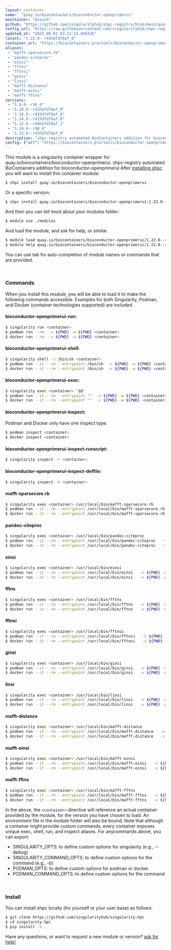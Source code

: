 ```yaml
---
layout: container
name:  "quay.io/biocontainers/bioconductor-openprimerui"
maintainer: "@vsoch"
github: "https://github.com/singularityhub/shpc-registry/blob/main/quay.io/biocontainers/bioconductor-openprimerui/container.yaml"
config_url: "https://raw.githubusercontent.com/singularityhub/shpc-registry/main/quay.io/biocontainers/bioconductor-openprimerui/container.yaml"
updated_at: "2023-08-01 03:22:15.856426"
latest: "1.22.0--r43hdfd78af_0"
container_url: "https://biocontainers.pro/tools/bioconductor-openprimerui"
aliases:
 - "mafft-sparsecore.rb"
 - "pandoc-citeproc"
 - "einsi"
 - "fftns"
 - "fftnsi"
 - "ginsi"
 - "linsi"
 - "mafft-distance"
 - "mafft-einsi"
 - "mafft-fftns"
versions:
 - "1.8.0--r36_0"
 - "1.20.0--r42hdfd78af_0"
 - "1.16.0--r41hdfd78af_0"
 - "1.14.0--r41hdfd78af_0"
 - "1.12.0--r40hdfd78af_1"
 - "1.10.0--r40_0"
 - "1.22.0--r43hdfd78af_0"
description: "shpc-registry automated BioContainers addition for bioconductor-openprimerui"
config: {"url": "https://biocontainers.pro/tools/bioconductor-openprimerui", "maintainer": "@vsoch", "description": "shpc-registry automated BioContainers addition for bioconductor-openprimerui", "latest": {"1.22.0--r43hdfd78af_0": "sha256:0dea833663595432e25e5d9d0173e18722fc37e73b497c0b7360539d5581c9fc"}, "tags": {"1.8.0--r36_0": "sha256:5ec0ba47e4cdedd07e07f99605916a073395a0ba7c9afa21d22d39c439a6d44c", "1.20.0--r42hdfd78af_0": "sha256:a03936a2797f1ce440137809f8b847df8cd628bebe8665ee1edd05288ff93d80", "1.16.0--r41hdfd78af_0": "sha256:1e4a752208e9c831074a58018c9e29123d855c38aa3a15565ac8f94c9d15b0ec", "1.14.0--r41hdfd78af_0": "sha256:5cf7c59dca782875d524135ac5c31fd4690ba34f30f20843e7e90e1faf4d643a", "1.12.0--r40hdfd78af_1": "sha256:5acbaa4c59955d7ae9501d68d5670c58fc0641d8b813f2f6d4504899726f8fd5", "1.10.0--r40_0": "sha256:8bfcbd6a88c0574e2e31d52ad4a867875e1f262784fc92ca74fac7b2940a0cdb", "1.22.0--r43hdfd78af_0": "sha256:0dea833663595432e25e5d9d0173e18722fc37e73b497c0b7360539d5581c9fc"}, "docker": "quay.io/biocontainers/bioconductor-openprimerui", "aliases": {"mafft-sparsecore.rb": "/usr/local/bin/mafft-sparsecore.rb", "pandoc-citeproc": "/usr/local/bin/pandoc-citeproc", "einsi": "/usr/local/bin/einsi", "fftns": "/usr/local/bin/fftns", "fftnsi": "/usr/local/bin/fftnsi", "ginsi": "/usr/local/bin/ginsi", "linsi": "/usr/local/bin/linsi", "mafft-distance": "/usr/local/bin/mafft-distance", "mafft-einsi": "/usr/local/bin/mafft-einsi", "mafft-fftns": "/usr/local/bin/mafft-fftns"}}
---
```


This module is a singularity container wrapper for quay.io/biocontainers/bioconductor-openprimerui.
shpc-registry automated BioContainers addition for bioconductor-openprimerui
After [installing shpc](#install) you will want to install this container module:


```bash
$ shpc install quay.io/biocontainers/bioconductor-openprimerui
```

Or a specific version:

```bash
$ shpc install quay.io/biocontainers/bioconductor-openprimerui:1.22.0--r43hdfd78af_0
```

And then you can tell lmod about your modules folder:

```bash
$ module use ./modules
```

And load the module, and ask for help, or similar.

```bash
$ module load quay.io/biocontainers/bioconductor-openprimerui/1.22.0--r43hdfd78af_0
$ module help quay.io/biocontainers/bioconductor-openprimerui/1.22.0--r43hdfd78af_0
```

You can use tab for auto-completion of module names or commands that are provided.

<br>

### Commands

When you install this module, you will be able to load it to make the following commands accessible.
Examples for both Singularity, Podman, and Docker (container technologies supported) are included.

#### bioconductor-openprimerui-run:

```bash
$ singularity run <container>
$ podman run --rm  -v ${PWD} -w ${PWD} <container>
$ docker run --rm  -v ${PWD} -w ${PWD} <container>
```

#### bioconductor-openprimerui-shell:

```bash
$ singularity shell -s /bin/sh <container>
$ podman run --it --rm --entrypoint /bin/sh  -v ${PWD} -w ${PWD} <container>
$ docker run --it --rm --entrypoint /bin/sh  -v ${PWD} -w ${PWD} <container>
```

#### bioconductor-openprimerui-exec:

```bash
$ singularity exec <container> "$@"
$ podman run --it --rm --entrypoint ""  -v ${PWD} -w ${PWD} <container> "$@"
$ docker run --it --rm --entrypoint ""  -v ${PWD} -w ${PWD} <container> "$@"
```

#### bioconductor-openprimerui-inspect:

Podman and Docker only have one inspect type.

```bash
$ podman inspect <container>
$ docker inspect <container>
```

#### bioconductor-openprimerui-inspect-runscript:

```bash
$ singularity inspect -r <container>
```

#### bioconductor-openprimerui-inspect-deffile:

```bash
$ singularity inspect -d <container>
```


#### mafft-sparsecore.rb

```bash
$ singularity exec <container> /usr/local/bin/mafft-sparsecore.rb
$ podman run --it --rm --entrypoint /usr/local/bin/mafft-sparsecore.rb   -v ${PWD} -w ${PWD} <container> -c " $@"
$ docker run --it --rm --entrypoint /usr/local/bin/mafft-sparsecore.rb   -v ${PWD} -w ${PWD} <container> -c " $@"
```


#### pandoc-citeproc

```bash
$ singularity exec <container> /usr/local/bin/pandoc-citeproc
$ podman run --it --rm --entrypoint /usr/local/bin/pandoc-citeproc   -v ${PWD} -w ${PWD} <container> -c " $@"
$ docker run --it --rm --entrypoint /usr/local/bin/pandoc-citeproc   -v ${PWD} -w ${PWD} <container> -c " $@"
```


#### einsi

```bash
$ singularity exec <container> /usr/local/bin/einsi
$ podman run --it --rm --entrypoint /usr/local/bin/einsi   -v ${PWD} -w ${PWD} <container> -c " $@"
$ docker run --it --rm --entrypoint /usr/local/bin/einsi   -v ${PWD} -w ${PWD} <container> -c " $@"
```


#### fftns

```bash
$ singularity exec <container> /usr/local/bin/fftns
$ podman run --it --rm --entrypoint /usr/local/bin/fftns   -v ${PWD} -w ${PWD} <container> -c " $@"
$ docker run --it --rm --entrypoint /usr/local/bin/fftns   -v ${PWD} -w ${PWD} <container> -c " $@"
```


#### fftnsi

```bash
$ singularity exec <container> /usr/local/bin/fftnsi
$ podman run --it --rm --entrypoint /usr/local/bin/fftnsi   -v ${PWD} -w ${PWD} <container> -c " $@"
$ docker run --it --rm --entrypoint /usr/local/bin/fftnsi   -v ${PWD} -w ${PWD} <container> -c " $@"
```


#### ginsi

```bash
$ singularity exec <container> /usr/local/bin/ginsi
$ podman run --it --rm --entrypoint /usr/local/bin/ginsi   -v ${PWD} -w ${PWD} <container> -c " $@"
$ docker run --it --rm --entrypoint /usr/local/bin/ginsi   -v ${PWD} -w ${PWD} <container> -c " $@"
```


#### linsi

```bash
$ singularity exec <container> /usr/local/bin/linsi
$ podman run --it --rm --entrypoint /usr/local/bin/linsi   -v ${PWD} -w ${PWD} <container> -c " $@"
$ docker run --it --rm --entrypoint /usr/local/bin/linsi   -v ${PWD} -w ${PWD} <container> -c " $@"
```


#### mafft-distance

```bash
$ singularity exec <container> /usr/local/bin/mafft-distance
$ podman run --it --rm --entrypoint /usr/local/bin/mafft-distance   -v ${PWD} -w ${PWD} <container> -c " $@"
$ docker run --it --rm --entrypoint /usr/local/bin/mafft-distance   -v ${PWD} -w ${PWD} <container> -c " $@"
```


#### mafft-einsi

```bash
$ singularity exec <container> /usr/local/bin/mafft-einsi
$ podman run --it --rm --entrypoint /usr/local/bin/mafft-einsi   -v ${PWD} -w ${PWD} <container> -c " $@"
$ docker run --it --rm --entrypoint /usr/local/bin/mafft-einsi   -v ${PWD} -w ${PWD} <container> -c " $@"
```


#### mafft-fftns

```bash
$ singularity exec <container> /usr/local/bin/mafft-fftns
$ podman run --it --rm --entrypoint /usr/local/bin/mafft-fftns   -v ${PWD} -w ${PWD} <container> -c " $@"
$ docker run --it --rm --entrypoint /usr/local/bin/mafft-fftns   -v ${PWD} -w ${PWD} <container> -c " $@"
```



In the above, the `<container>` directive will reference an actual container provided
by the module, for the version you have chosen to load. An environment file in the
module folder will also be bound. Note that although a container
might provide custom commands, every container exposes unique exec, shell, run, and
inspect aliases. For anycommands above, you can export:

 - SINGULARITY_OPTS: to define custom options for singularity (e.g., --debug)
 - SINGULARITY_COMMAND_OPTS: to define custom options for the command (e.g., -b)
 - PODMAN_OPTS: to define custom options for podman or docker
 - PODMAN_COMMAND_OPTS: to define custom options for the command

<br>

### Install

You can install shpc locally (for yourself or your user base) as follows:

```bash
$ git clone https://github.com/singularityhub/singularity-hpc
$ cd singularity-hpc
$ pip install -e .
```

Have any questions, or want to request a new module or version? [ask for help!](https://github.com/singularityhub/singularity-hpc/issues)